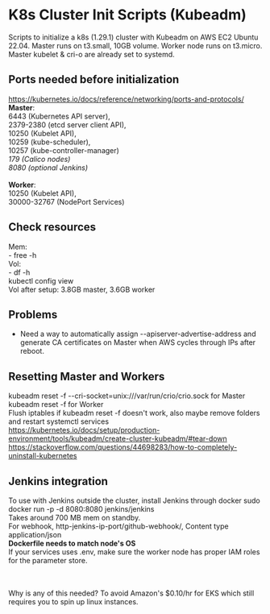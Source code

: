 # K8s Cluster Init Scripts (Kubeadm)

<!-- Script to initialize a K8s cluster with Kubeadm and connect worker node to master node. Uses Ubuntu 22.04 (t3.micro, 8GB volume, 0.0104USD/hr). Worker node can run on t2.micro free-tier. -->
Scripts to initialize a k8s (1.29.1) cluster with Kubeadm on AWS EC2 Ubuntu 22.04. Master runs on t3.small, 10GB volume. Worker node runs on t3.micro.
Master kubelet & cri-o are already set to systemd.
<br />

## Ports needed before initialization
https://kubernetes.io/docs/reference/networking/ports-and-protocols/
<br />**Master**: 
<br />6443 (Kubernetes API server), 
<br />2379-2380 (etcd server client API), 
<br />10250 (Kubelet API), 
<br />10259 (kube-scheduler), 
<br />10257 (kube-controller-manager)
<br />*179 (Calico nodes)*
<br />*8080 (optional Jenkins)*
<br />
<br />**Worker**: 
<br />10250 (Kubelet API),
<br />30000-32767	(NodePort Services)
<br />

## Check resources
Mem:
<br />- free -h
<br />Vol:
<br />- df -h
<br />kubectl config view
<br />Vol after setup: 3.8GB master, 3.6GB worker

## Problems
- Need a way to automatically assign --apiserver-advertise-address and generate CA certificates on Master when AWS cycles through IPs after reboot.

## Resetting Master and Workers
kubeadm reset -f --cri-socket=unix:///var/run/crio/crio.sock for Master
<br />kubeadm reset -f for Worker
<br />Flush iptables if kubeadm reset -f doesn't work, also maybe remove folders and restart systemctl services
<br />https://kubernetes.io/docs/setup/production-environment/tools/kubeadm/create-cluster-kubeadm/#tear-down
<br />https://stackoverflow.com/questions/44698283/how-to-completely-uninstall-kubernetes

## Jenkins integration
To use with Jenkins outside the cluster, install Jenkins through docker 
sudo docker run -p -d 8080:8080 jenkins/jenkins
<br/>Takes around 700 MB mem on standby.
<br/>For webhook, http-jenkins-ip-port/github-webhook/, Content type application/json
<br/>**Dockerfile needs to match node's OS**
<br/>If your services uses .env, make sure the worker node has proper IAM roles for the parameter store.

<br/>
<br/>Why is any of this needed? To avoid Amazon's $0.10/hr for EKS which still requires you to spin up linux instances.
